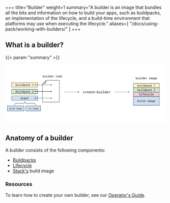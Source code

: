 +++
title="Builder"
weight=1
summary="A builder is an image that bundles all the bits and information on how to build your apps, such as buildpacks, an implementation of the lifecycle, and a build-time environment that platforms may use when executing the lifecycle."
aliases=[
    "/docs/using-pack/working-with-builders/"
]
+++

## What is a builder?

{{< param "summary" >}}

![create-builder diagram](/docs/concepts/components/create-builder.svg)

## Anatomy of a builder

A builder consists of the following components:

* [Buildpacks][buildpack]
* [Lifecycle][lifecycle]   
* [Stack's][stack] build image   

### Resources

To learn how to create your own builder, see our [Operator's Guide][operator-guide].

[builder-config]: /docs/reference/builder-config/
[operator-guide]: /docs/operator-guide/
[buildpack]: /docs/concepts/components/buildpack/
[lifecycle]: /docs/concepts/components/lifecycle/
[stack]: /docs/concepts/components/stack/
